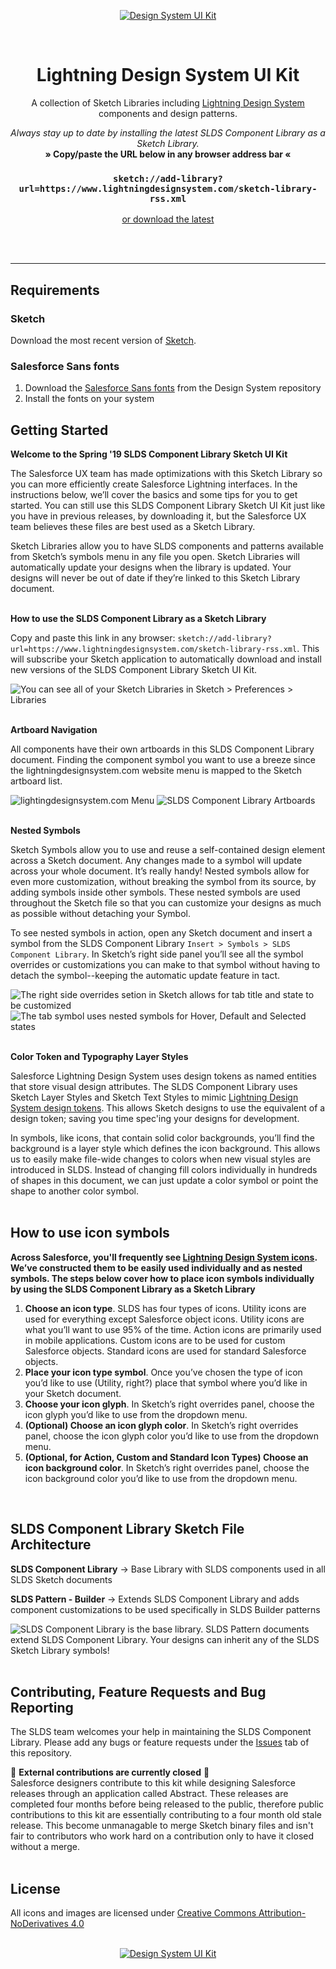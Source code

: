 <p align="center">
<a href="https://github.com/salesforce-ux/design-system-ui-kit/archive/master.zip"><img src="https://user-images.githubusercontent.com/1750832/41082861-8013ecba-69e4-11e8-8149-7eaa94825b19.png" alt="Design System UI Kit" /></a>
</p>
<br />
<h1 align="center" style="border-bottom:none;">Lightning Design System UI Kit</h1>
<p align="center">
A collection of Sketch Libraries including <a href="https://www.lightningdesignsystem.com">Lightning Design System</a> components and design patterns.
</p>
<p align="center"><i>Always stay up to date by installing the latest SLDS Component Library as a Sketch Library.</i>
<br />
  <strong>» Copy/paste the URL below in any browser address bar «</strong></p>
<h3 align="center"><code>sketch://add-library?url=https://www.lightningdesignsystem.com/sketch-library-rss.xml</code></h3>
<p align="center"><a href="https://github.com/salesforce-ux/design-system-ui-kit/archive/master.zip">or download the latest</a></p>
<br />
<br />

----

## Requirements

### Sketch

Download the most recent version of [Sketch](https://www.sketchapp.com/).

### Salesforce Sans fonts

1. Download the [Salesforce Sans fonts](https://github.com/salesforce-ux/design-system/tree/master/assets/fonts) from the Design System repository
2. Install the fonts on your system

## Getting Started

**Welcome to the Spring '19 SLDS Component Library Sketch UI Kit**

The Salesforce UX team has made optimizations with this Sketch Library so you can more efficiently create Salesforce Lightning interfaces. In the instructions below, we’ll cover the basics and some tips for you to get started. You can still use this SLDS Component Library Sketch UI Kit just like you have in previous releases, by downloading it, but the Salesforce UX team believes these files are best used as a Sketch Library.

Sketch Libraries allow you to have SLDS components and patterns available from Sketch’s symbols menu in any file you open. Sketch Libraries will automatically update your designs when the library is updated. Your designs will never be out of date if they’re linked to this Sketch Library document.
<br />
<br />

**How to use the SLDS Component Library as a Sketch Library**

Copy and paste this link in any browser: `sketch://add-library?url=https://www.lightningdesignsystem.com/sketch-library-rss.xml`. This will subscribe your Sketch application to automatically download and install new versions of the SLDS Component Library Sketch UI Kit.

![You can see all of your Sketch Libraries in Sketch > Preferences > Libraries](https://user-images.githubusercontent.com/1750832/41635016-3aa5d32a-73fb-11e8-97dd-41cf9e940735.png)
<br />
<br />

**Artboard Navigation**

All components have their own artboards in this SLDS Component Library document. Finding the component symbol you want to use a breeze since the lightningdesignsystem.com website menu is mapped to the Sketch artboard list.

![lightingdesignsystem.com Menu](https://user-images.githubusercontent.com/1750832/41117594-58d53dbc-6a42-11e8-82d9-7b188bbd2f74.png)
![SLDS Component Library Artboards](https://user-images.githubusercontent.com/1750832/41117593-58b16270-6a42-11e8-9585-372732bfe673.png)
<br />
<br />

**Nested Symbols**

Sketch Symbols allow you to use and reuse a self-contained design element across a Sketch document. Any changes made to a symbol will update across your whole document. It’s really handy! Nested symbols allow for even more customization, without breaking the symbol from its source, by adding symbols inside other symbols. These nested symbols are used throughout the Sketch file so that you can customize your designs as much as possible without detaching your Symbol.

To see nested symbols in action, open any Sketch document and insert a symbol from the SLDS Component Library `Insert > Symbols > SLDS Component Library`. In Sketch’s right side panel you’ll see all the symbol overrides or customizations you can make to that symbol without having to detach the symbol--keeping the automatic update feature in tact.

![The right side overrides setion in Sketch allows for tab title and state to be customized](https://user-images.githubusercontent.com/1750832/41117591-587bdd58-6a42-11e8-8213-0b0c84f7eb21.png)
![The tab symbol uses nested symbols for Hover, Default and Selected states](https://user-images.githubusercontent.com/1750832/41117592-58941256-6a42-11e8-9be7-d9a8bbe9b339.png)
<br />
<br />

**Color Token and Typography Layer Styles**

Salesforce Lightning Design System uses design tokens as named entities that store visual design attributes. The SLDS Component Library uses Sketch Layer Styles and Sketch Text Styles to mimic [Lightning Design System design tokens](https://www.lightningdesignsystem.com/design-tokens/). This allows Sketch designs to use the equivalent of a design token; saving you time spec'ing your designs for development.

In symbols, like icons, that contain solid color backgrounds, you’ll find the background is a layer style which defines the icon background. This allows us to easily make file-wide changes to colors when new visual styles are introduced in SLDS. Instead of changing fill colors individually in hundreds of shapes in this document, we can just update a color symbol or point the shape to another color symbol.
<br />
<br />

## How to use icon symbols

**Across Salesforce, you'll frequently see [Lightning Design System icons](https://www.lightningdesignsystem.com/icons/). We’ve constructed them to be easily used individually and as nested symbols. The steps below cover how to place icon symbols individually by using the SLDS Component Library as a Sketch Library**

1. **Choose an icon type**. SLDS has four types of icons. Utility icons are used for everything except Salesforce object icons. Utility icons are what you’ll want to use 95% of the time. Action icons are primarily used in mobile applications. Custom icons are to be used for custom Salesforce objects. Standard icons are used for standard Salesforce objects. 
2. **Place your icon type symbol**. Once you’ve chosen the type of icon you’d like to use (Utility, right?) place that symbol where you’d like in your Sketch document.
3. **Choose your icon glyph**. In Sketch’s right overrides panel, choose the icon glyph you’d like to use from the dropdown menu.
4. **(Optional) Choose an icon glyph color**. In Sketch’s right overrides panel, choose the icon glyph color you’d like to use from the dropdown menu.
5. **(Optional, for Action, Custom and Standard Icon Types) Choose an icon background color**. In Sketch’s right overrides panel, choose the icon background color you’d like to use from the dropdown menu.
<br />

## SLDS Component Library Sketch File Architecture

**SLDS Component Library** -> Base Library with SLDS components used in all SLDS Sketch documents

**SLDS Pattern - Builder** -> Extends SLDS Component Library and adds component customizations to be used specifically in SLDS Builder patterns

![SLDS Component Library is the base library. SLDS Pattern documents extend SLDS Component Library. Your designs can inherit any of the SLDS Sketch Library symbols!](https://user-images.githubusercontent.com/1750832/41634584-3e97204e-73f9-11e8-97c4-77a648f38768.png?s=100)
<br />
<br />


## Contributing, Feature Requests and Bug Reporting

The SLDS team welcomes your help in maintaining the SLDS Component Library. Please add any bugs or feature requests under the [Issues](https://github.com/salesforce-ux/design-system-ui-kit/issues) tab of this repository.

🚨 **External contributions are currently closed** 🚨
<br />
Salesforce designers contribute to this kit while designing Salesforce releases through an application called Abstract. These releases are completed four months before being released to the public, therefore public contributions to this kit are essentially contributing to a four month old stale release. This become unmanagable to merge Sketch binary files and isn't fair to contributors who work hard on a contribution only to have it closed without a merge.
<br />
<br />


## License

All icons and images are licensed under [Creative Commons Attribution-NoDerivatives 4.0](https://github.com/salesforce-ux/licenses/blob/master/LICENSE-icons-images.txt)
<br />
<br />
<p align="center">
<a href="https://github.com/salesforce-ux/design-system-ui-kit/archive/master.zip"><img src="https://user-images.githubusercontent.com/1750832/41082860-7ffe3c1c-69e4-11e8-9b0f-813cf9be1395.png" alt="Design System UI Kit" /></a>
</p>
